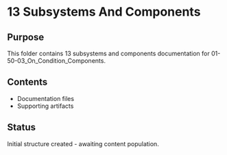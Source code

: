 # 13 Subsystems And Components

## Purpose
This folder contains 13 subsystems and components documentation for 01-50-03_On_Condition_Components.

## Contents
- Documentation files
- Supporting artifacts

## Status
Initial structure created - awaiting content population.
